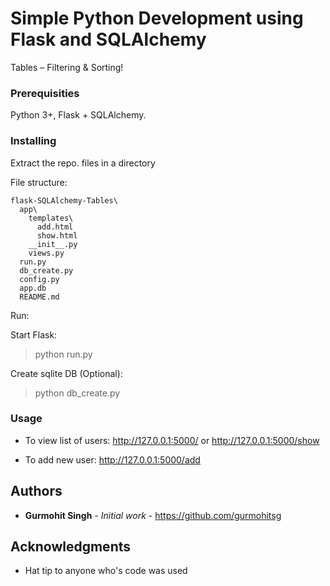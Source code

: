 # Simple Python Development using Flask and SQLAlchemy

Tables – Filtering & Sorting! 

### Prerequisities

Python 3+, Flask + SQLAlchemy.

### Installing

Extract the repo. files in a directory

File structure:

    flask-SQLAlchemy-Tables\
      app\
	    templates\
		  add.html
		  show.html
        __init__.py
        views.py
	  run.py
	  db_create.py
	  config.py
	  app.db
	  README.md

Run:

Start Flask:
> python run.py

Create sqlite DB (Optional):
> python db_create.py

### Usage


- To view list of users: http://127.0.0.1:5000/ or http://127.0.0.1:5000/show

- To add new user: http://127.0.0.1:5000/add


## Authors

* **Gurmohit Singh** - *Initial work* - https://github.com/gurmohitsg

## Acknowledgments

* Hat tip to anyone who's code was used
